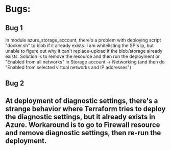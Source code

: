 # Bugs:
## Bug 1
In module azure_storage_account, there's a problem with deploying script "docker.sh" to blob if it already exists. I am whitelisting the SP's ip, but unable to figure out why it can't replace-upload if the blob/storage already exists. Solution is to remove the resource and then run the deployment or "Enabled from all networks" in Storage account -> Networking (and then do "Enabled from selected virtual networks and IP addresses")


## Bug 2
At deployment of diagnostic settings, there's a strange behavior where Terraform tries to deploy the diagnostic settings, but it already exists in Azure. Workaround is to go to Firewall resource and remove diagnostic settings, then re-run the deployment.
-----

